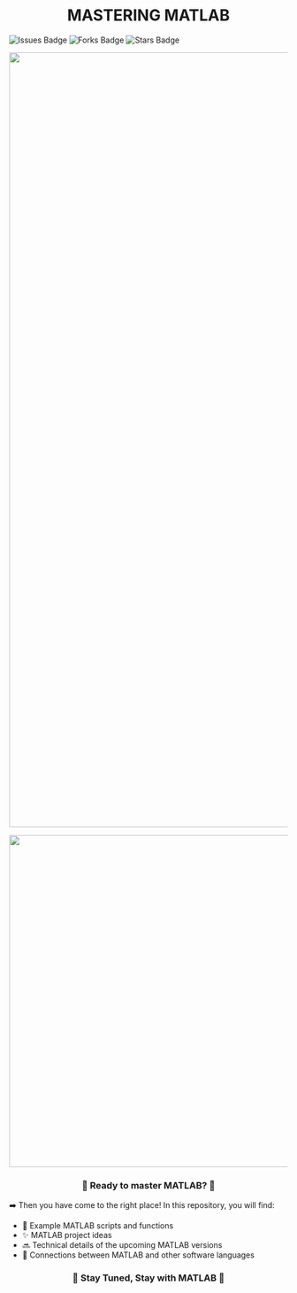 <h1 align="center">MASTERING MATLAB</h1>

![Issues Badge](https://img.shields.io/github/issues/burakozpoyraz/Mastering-MATLAB)
![Forks Badge](https://img.shields.io/github/forks/burakozpoyraz/Mastering-MATLAB)
![Stars Badge](https://img.shields.io/github/stars/burakozpoyraz/Mastering-MATLAB)
<p align="center"><img src="https://user-images.githubusercontent.com/18036489/172574503-bc4cf0e2-f3f2-4e3c-858f-ac59439f4142.jpg" width="1400"</p>
<p align="center"><a href="https://www.instagram.com/masteringmatlab/"><img src="https://user-images.githubusercontent.com/18036489/172635381-f6dc5d89-794e-4264-8e0a-5fdbd9045150.jpg" width="600"/></a></p>

<h3 align="center">🔢 Ready to master MATLAB? 🔢</h3>

➡️ Then you have come to the right place! In this repository, you will find:

- 📜 Example MATLAB scripts and functions
- ✨ MATLAB project ideas
- 🔜 Technical details of the upcoming MATLAB versions
- 🔗 Connections between MATLAB and other software languages
    
<h3 align="center">🔶 Stay Tuned, Stay with MATLAB 🔶</h3>
